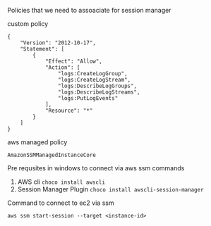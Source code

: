 Policies that we need to assoaciate for session manager 

custom policy 
```
{
    "Version": "2012-10-17",
    "Statement": [
        {
            "Effect": "Allow",
            "Action": [
                "logs:CreateLogGroup",
                "logs:CreateLogStream",
                "logs:DescribeLogGroups",
                "logs:DescribeLogStreams",
                "logs:PutLogEvents"
            ],
            "Resource": "*"
        }
    ]
}
```

aws managed policy 
```
AmazonSSMManagedInstanceCore
```

Pre requsites in windows to connect via aws ssm commands 

1. AWS cli
   ``` choco install awscli ```
2. Session Manager Plugin
  ``` choco install awscli-session-manager ```

Command to connect to ec2 via ssm 
```
aws ssm start-session --target <instance-id>
```
